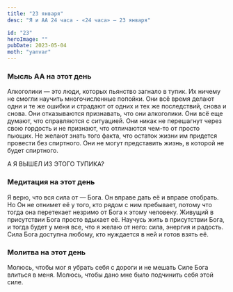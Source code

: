 ```yaml
---
title: "23 января"
desc: "Я и АА 24 часа - «24 часа» — 23 января"

id: "23"
heroImage: ""
pubDate: 2023-05-04
moth: "yanvar"
---
```


### Мысль АА на этот день

Алкоголики — это люди, которых пьянство загнало в тупик. Их ничему не смогли
научить многочисленные попойки. Они всё время делают одни и те же ошибки и
страдают от одних и тех же последствий, снова и снова. Они отказываются
признавать, что они алкоголики. Они всё еще думают, что справляются с
ситуацией. Они никак не перешагнут через свою гордость и не признают, что
отличаются чем-то от просто пьющих. Не желают знать того факта, что остаток
жизни им придется провести без спиртного. Они не могут представить жизнь, в
которой не будет спиртного.

А Я ВЫШЕЛ ИЗ ЭТОГО ТУПИКА?

### Медитация на этот день

Я верю, что вся сила от — Бога. Он вправе дать её и вправе отобрать. Но Он не
отнимет её у того, кто рядом с ним пребывает, потому что тогда она перетекает
незримо от Бога к этому человеку. Живущий в присутствии Бога просто вдыхает
её. Научусь жить в присутствии Бога, и тогда будет у меня все, что я желаю от
него: сила, энергия и радость. Сила Бога доступна любому, кто нуждается в ней
и готов взять её.

### Молитва на этот день

Молюсь, чтобы мог я убрать себя с дороги и не мешать Силе Бога влиться в меня.
Молюсь, чтобы дано мне было подчинить себя этой силе.
